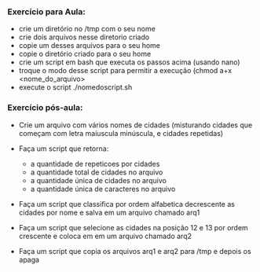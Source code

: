 ### Exercício para Aula:
* crie um diretório no /tmp com o seu nome
* crie dois arquivos nesse diretorio criado
* copie um desses arquivos para o seu home
* copie o diretório criado para o seu home
* crie um script em bash que executa os passos acima (usando nano)
* troque o modo desse script para permitir a execução (chmod a+x <nome_do_arquivo>
* execute o script ./nomedoscript.sh

### Exercício pós-aula:
* Crie um arquivo com vários nomes de cidades (misturando cidades que começam com letra maíuscula minúscula, e cidades repetidas)
* Faça um script que retorna:
  * a quantidade de repeticoes por cidades
  * a quantidade total de cidades no arquivo
  * a quantidade única de cidades no arquivo
  * a quantidade única de caracteres no arquivo

* Faça um script que classifica por ordem alfabetica decrescente as cidades por nome e salva em um arquivo chamado arq1
* Faça um script que selecione as cidades na posição 12 e 13 por ordem crescente e coloca em em um arquivo chamado arq2
* Faça um script que copia os arquivos arq1 e arq2 para /tmp e depois os apaga
